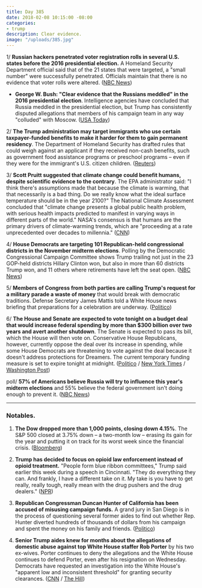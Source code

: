 ```yaml
---
title: Day 385
date: 2018-02-08 10:15:00 -08:00
categories:
- trump
description: Clear evidence.
image: "/uploads/385.jpg"
---
```


1/ **Russian hackers penetrated voter registration rolls in several U.S. states before the 2016 presidential election.** A Homeland Security Department official said that of the 21 states that were targeted, a "small number" were successfully penetrated. Officials maintain that there is no evidence that voter rolls were altered. ([NBC News](https://www.cnbc.com/2018/02/07/russians-penetrated-us-voter-systems-nbc-citing-top-us-official.html))

* **George W. Bush: "Clear evidence that the Russians meddled" in the 2016 presidential election**. Intelligence agencies have concluded that Russia meddled in the presidential election, but Trump has consistently disputed allegations that members of his campaign team in any way "colluded" with Moscow. ([USA Today](https://www.usatoday.com/story/news/2018/02/08/george-w-bush-clear-evidence-russians-meddled-election/318620002/))

2/ **The Trump administration may target immigrants who use certain taxpayer-funded benefits to make it harder for them to gain permanent residency**. The Department of Homeland Security has drafted rules that could weigh against an applicant if they received non-cash benefits, such as government food assistance programs or preschool programs – even if they were for the immigrant's U.S. citizen children. ([Reuters](https://www.reuters.com/article/us-usa-immigration-services-exclusive/exclusive-trump-administration-may-target-immigrants-who-use-food-aid-other-benefits-idUSKBN1FS2ZK))

3/ **Scott Pruitt suggested that climate change could benefit humans, despite scientific evidence to the contrary**. The EPA administrator said: "I think there's assumptions made that because the climate is warming, that that necessarily is a bad thing. Do we really know what the ideal surface temperature should be in the year 2100?" The National Climate Assessment concluded that "climate change presents a global public health problem, with serious health impacts predicted to manifest in varying ways in different parts of the world." NASA's consensus is that humans are the primary drivers of climate-warming trends, which are "proceeding at a rate unprecedented over decades to millennia." ([CNN](https://www.cnn.com/2018/02/08/politics/scott-pruitt-climate-change/index.html))

4/ **House Democrats are targeting 101 Republican-held congressional districts in the November midterm elections**. Polling by the Democratic Congressional Campaign Committee shows Trump trailing not just in the 23 GOP-held districts Hillary Clinton won, but also in more than 60 districts Trump won, and 11 others where retirements have left the seat open. ([NBC News](https://www.nbcnews.com/storyline/democrats-vs-trump/democrats-expand-battleground-target-101-gop-seats-n845871))

5/ **Members of Congress from both parties are calling Trump's request for a military parade a waste of money** that would break with democratic traditions. Defense Secretary James Mattis told a White House news briefing that preparations for a celebration are underway. ([Politico](https://www.politico.com/story/2018/02/07/trump-military-parade-defense-328962))

6/ **The House and Senate are expected to vote tonight on a budget deal that would increase federal spending by more than $300 billion over two years and avert another shutdown**. The Senate is expected to pass its bill, which the House will then vote on. Conservative House Republicans, however, currently oppose the deal over its increase in spending, while some House Democrats are threatening to vote against the deal because it doesn't address protections for Dreamers. The current temporary funding measure is set to expire tonight at midnight. ([Politico](https://www.politico.com/story/2018/02/08/congress-massive-budget-deal-2018-398189) / [New York Times](https://www.nytimes.com/2018/02/08/us/politics/congress-budget-deal-vote.html) / [Washington Post](https://www.washingtonpost.com/powerpost/house-leaders-scramble-to-win-support-for-budget-deal-ahead-of-midnight-deadline/2018/02/08/4812e996-0cd9-11e8-8b0d-891602206fb7_story.html))

poll/ **57% of Americans believe Russia will try to influence this year's midterm elections** and 55% believe the federal government isn't doing enough to prevent it. ([NBC News](https://www.nbcnews.com/politics/politics-news/poll-most-americans-think-russia-will-interfere-again-2018-elections-n845076))

---

### Notables.

1. **The Dow dropped more than 1,000 points, closing down 4.15%**. The S&P 500 closed at 3.75% down – a two-month low – erasing its gain for the year and putting it on track for its worst week since the financial crisis. ([Bloomberg](https://www.bloomberg.com/news/articles/2018-02-07/asia-braces-for-more-volatility-as-bonds-slide-markets-wrap))

2. **Trump has decided to focus on opioid law enforcement instead of opioid treatment.** "People form blue ribbon committees," Trump said earlier this week during a speech in Cincinnati. "They do everything they can. And frankly, I have a different take on it. My take is you have to get really, really tough, really mean with the drug pushers and the drug dealers." ([NPR](https://www.npr.org/sections/health-shots/2018/02/07/584059938/trump-says-he-will-focus-on-opioid-law-enforcement-not-treatment))

3. **Republican Congressman Duncan Hunter of California has been accused of misusing campaign funds.** A grand jury in San Diego is in the process of questioning several former aides to find out whether Rep. Hunter diverted hundreds of thousands of dollars from his campaign and spent the money on his family and friends. ([Politico](https://www.politico.com/story/2018/02/08/duncan-hunter-campaign-funds-fbi-397621))

4. **Senior Trump aides knew for months about the allegations of domestic abuse against top White House staffer Rob Porter** by his two ex-wives. Porter continues to deny the allegations and the White House continues to defend Porter, even after his resignation on Wednesday. Democrats have requested an investigation into the White House's "apparent low and inconsistent threshold" for granting security clearances. ([CNN](https://www.cnn.com/2018/02/07/politics/rob-porter-white-house-who-knew/index.html) / [The Hill](http://thehill.com/homenews/senate/372978-dems-call-for-probe-into-security-clearance-process-after-wh-aide-resignation))
